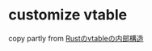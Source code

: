 # customize vtable
copy partly from [Rustのvtableの内部構造](https://qnighy.hatenablog.com/entry/2017/03/18/070000)
